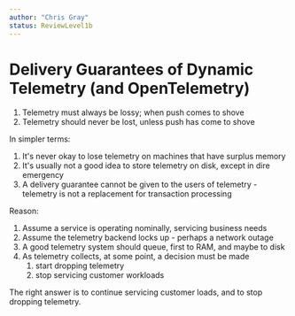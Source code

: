 ```yaml
---
author: "Chris Gray"
status: ReviewLevel1b
---
```


# Delivery Guarantees of Dynamic Telemetry (and OpenTelemetry)

1. Telemetry must always be lossy; when push comes to shove
1. Telemetry should never be lost, unless push has come to shove

In simpler terms:

1. It's never okay to lose telemetry on machines that have surplus memory
1. It's usually not a good idea to store telemetry on disk, except in dire
   emergency
1. A delivery guarantee cannot be given to the users of telemetry - telemetry is
   not a replacement for transaction processing

Reason:

1. Assume a service is operating nominally, servicing business needs
1. Assume the telemetry backend locks up - perhaps a network outage
1. A good telemetry system should queue, first to RAM, and maybe to disk
1. As telemetry collects, at some point, a decision must be made
   1. start dropping telemetry
   1. stop servicing customer workloads

The right answer is to continue servicing customer loads, and to stop dropping
telemetry.
